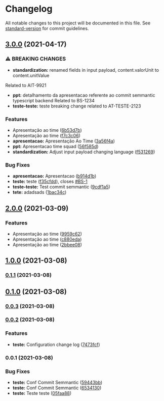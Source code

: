 # Changelog

All notable changes to this project will be documented in this file. See [standard-version](https://github.com/conventional-changelog/standard-version) for commit guidelines.

## [3.0.0](https://github.com/jonathansantana19/commit-semmantic/compare/v2.0.0...v3.0.0) (2021-04-17)


### ⚠ BREAKING CHANGES

* **standardization:** renamed fields in input payload, content.valorUnit to content.unitValue

Related to AIT-9921
* **ppt:** detalhamento da apresentacao referente ao commit semmantic typescript backend
Related to BS-1234
* **teste-teste:** teste breaking change
related to AT-TESTE-2123

### Features

* Apresentação ao time ([6b53d7b](https://github.com/jonathansantana19/commit-semmantic/commits/6b53d7b7644ddbe2fe639112f8c6e9843eb96dff))
* Apresentação ao time ([f7c3c06](https://github.com/jonathansantana19/commit-semmantic/commits/f7c3c0625c427c6edf0efd93d77de7c8f117ba2f))
* **apresentacao:** Apresentação Ao Time ([3a56f4a](https://github.com/jonathansantana19/commit-semmantic/commits/3a56f4af257b99fad8a07899342481eb72f79a3c))
* **ppt:** Apresentacao time squad ([56f585d](https://github.com/jonathansantana19/commit-semmantic/commits/56f585d30f292e324353ac3ed28b83c622abfaf3))
* **standardization:** Adjust input payload changing language ([f531269](https://github.com/jonathansantana19/commit-semmantic/commits/f5312697edf3d56582b04af1bc01b52aed178073))


### Bug Fixes

* **apresentacao:** Apresentacao ([b914d1b](https://github.com/jonathansantana19/commit-semmantic/commits/b914d1bf2151f0b5c8ab7e15ede47110b49310b8))
* **teste:** teste ([f35cfdd](https://github.com/jonathansantana19/commit-semmantic/commits/f35cfdd2673480570515e334093f943571ab2ea5)), closes [#BS-1](https://github.com/jonathansantana19/commit-semmantic/issues/BS-1)
* **teste-teste:** Test commit semmantic ([9cdf1a5](https://github.com/jonathansantana19/commit-semmantic/commits/9cdf1a51938d6d1682b13e0996eae1ae3a721837))
* **tete:** adadsads ([1bac34c](https://github.com/jonathansantana19/commit-semmantic/commits/1bac34cfe8ba459ec6e0fc5e5f4ace02bb7a61a4))

## [2.0.0](https://github.com/jonathansantana19/commit-semmantic/compare/v1.0.0...v2.0.0) (2021-03-09)


### Features

* Apresentação ao time ([9959c62](https://github.com/jonathansantana19/commit-semmantic/commits/9959c6253867c2e6ee32f639e7c233139a41564a))
* Apresentação ao time ([c880eda](https://github.com/jonathansantana19/commit-semmantic/commits/c880eda36c7a800d252e4391d73eb56a44eb278b))
* Apresentação ao time ([2bbee08](https://github.com/jonathansantana19/commit-semmantic/commits/2bbee086128bd7288e1a247ff0bd564038283174))

## [1.0.0](https://github.com/jonathansantana19/commit-semmantic/compare/v0.1.1...v1.0.0) (2021-03-08)

### [0.1.1](https://github.com/jonathansantana19/commit-semmantic/compare/v0.1.0...v0.1.1) (2021-03-08)

## [0.1.0](https://github.com/jonathansantana19/commit-semmantic/compare/v0.0.3...v0.1.0) (2021-03-08)

### [0.0.3](https://github.com/jonathansantana19/commit-semmantic/compare/v0.0.2...v0.0.3) (2021-03-08)

### [0.0.2](https://github.com/jonathansantana19/commit-semmantic/compare/v0.0.1...v0.0.2) (2021-03-08)


### Features

* **teste:** Configuration change log ([7473fcf](https://github.com/jonathansantana19/commit-semmantic/commits/7473fcfc298e9a65e6a42108b882f88adfcd9bb0))

### 0.0.1 (2021-03-08)


### Bug Fixes

* **teste:** Conf Commit Semmantic ([59443bb](https://github.com/mokkapps/changelog-generator-demo/commits/59443bbc6c31f69b9ad7bccaec3627531b9ebaf7))
* **teste:** Conf Commit Semmantic ([6534130](https://github.com/mokkapps/changelog-generator-demo/commits/65341303d9e85db37ba5154cc964335048d0ce91))
* **teste:** Teste teste ([05faa88](https://github.com/mokkapps/changelog-generator-demo/commits/05faa8825d20620fc592e5329bff36453db00a7a))
